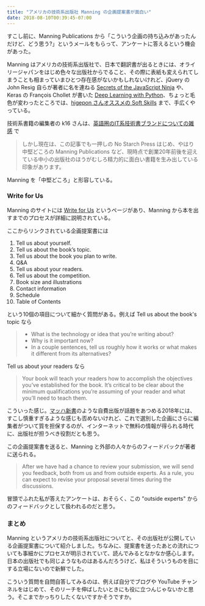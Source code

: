 ```yaml
---
title: "アメリカの技術系出版社 Manning の企画提案書が面白い"
date: 2018-08-10T00:39:45-07:00
---
```

すこし前に、Manning Publications から「こういう企画の持ち込みがあったんだけど、どう思う?」というメールをもらって、アンケートに答えるという機会があった。

Manning はアメリカの技術系出版社で、日本で翻訳書が出るときには、オライリージャパンをはじめ色々な出版社からでること、その際に表紙も変えられてしまうことも相まっていまひとつ存在感がないかもしれないけれど、jQuery の John Resig 自らが著者に名を連ねる [Secrets of the JavaScript Ninja](https://www.manning.com/books/secrets-of-the-javascript-ninja) や、Keras の François Chollet が書いた [Deep Learning with Python](https://www.manning.com/books/deep-learning-with-python)、ちょっと毛色が変わったところでは、[higepon さんオススメの Soft Skills](http://higepon.hatenablog.com/entry/20150921/1442843666) まで、手広くやっている。

技術系書籍の編集者の k16 さんは、[英語圏のIT系技術書ブランドについての雑感](http://note.golden-lucky.net/2017/12/blog-post.html) で

>  しかし現在は、この記事でも一押しの No Starch Press はじめ、やはり中堅どころの Manning Publications など、現時点で創業20年前後を迎えている中小の出版社のほうがむしろ精力的に面白い書籍を生み出している印象があります。 

Manning を「中堅どころ」と形容している。

### Write for Us

Manning のサイトには [Write for Us](https://www.manning.com/write-for-us) というページがあり、Manning から本を出すまでのプロセスが詳細に説明されている。

ここからリンクされている企画提案書には

1. Tell us about yourself. 
2. Tell us about the book’s topic. 
3. Tell us about the book you plan to write.
4. Q&A
5. Tell us about your readers. 
6. Tell us about the competition.
7. Book size and illustrations
8. Contact information
9. Schedule
10. Table of Contents

という10個の項目について細かく質問がある。例えば Tell us about the book's topic なら

> - What is the technology or idea that you’re writing about? 
> - Why is it important now? 
> - In a couple sentences, tell us roughly how it works or what makes it different from its alternatives?

Tell us about your readers なら

> Your book will teach your readers how to accomplish the objectives you’ve established for the book. It’s critical to be clear about the minimum qualifications you’re assuming of your reader and what you’ll need to teach them. 

こういった感じ。[マッハ新書](https://booth.pm/topics/mach_digital_paperback)のような自費出版が話題をあつめる2018年には、すこし慎重すぎるような感じも否めないけれど、これで選別した企画にさらに編集者がついて質を担保するのが、インターネットで無料の情報が得られる時代に、出版社が担うべき役割だとも思う。

この企画提案書を送ると、Manning と外部の人々からのフィードバックが著者に送られる。

> After we have had a chance to review your submission, we will send you feedback, both from us and from outside experts. As a rule, you can expect to revise your proposal several times during the discussions.

冒頭でふれた私が答えたアンケートは、おそらく、この "outside experts" からのフィードバックとして扱われるのだと思う。

### まとめ

Manning というアメリカの技術系出版社についてと、その出版社が公開している企画提案書について紹介しました。ちなみに、提案書を送ったあとの流れについても事細かにプロセスが明示されていて、読んでみるとなかなか感心します。日本の出版社でも同じようなものはあるんだろうけど、私はそういうものを目にする立場にないので新鮮でした。

こういう質問を自問自答してみるのは、例えば自分でブログや YouTube チャンネルをはじめて、そのリーチを伸ばしたいときにも役に立つんじゃないかと思う。そこまでかっちりしたくないですかそうですか。
